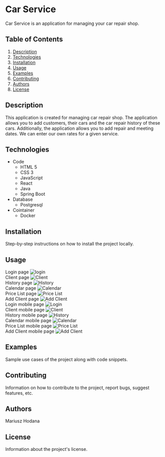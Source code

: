 # Car Service

Car Service is an application for managing your car repair shop.

## Table of Contents

1. [Description](#description)
2. [Technologies](#technologies)
3. [Installation](#installation)
4. [Usage](#usage)
5. [Examples](#examples)
6. [Contributing](#contributing)
7. [Authors](#authors)
8. [License](#license)

## Description

This application is created for managing car repair shop.
The application allows you to add customers, their cars and the car repair history of these cars.
Additionally, the application allows you to add repair and meeting dates.
We can enter our own rates for a given service.

## Technologies
- Code
    - HTML 5
    - CSS 3
    - JavaScript
    - React
    - Java
    - Spring Boot
- Database
    - Postgresql
- Cointainer
    - Docker


## Installation

Step-by-step instructions on how to install the project locally.

## Usage
Login page 
![login](Pictures/login.png)
<br>
Client page 
![Client](Pictures/Client.png)
<br>
History page
![History](Pictures/History.png)
<br>
Calendar page
![Calendar](Pictures/Calendar.png)
<br>
Price List page
![Price List](Pictures/Price%20list.png)
<br>
Add Client page
![Add Client](Pictures/Add%20Client.png)
<br>
Login mobile page 
![Login](Pictures/login-mobile.png)
<br>
Client mobile page 
![Client](Pictures/client-mobile.png)
<br>
History mobile page
![History](Pictures/history-mobile.png)
<br>
Calendar mobile page
![Calendar](Pictures/client-mobile.png)
<br>
Price List mobile page
![Price List](Pictures/price_list-mobile.png)
<br>
Add Client mobile page
![Add Client](Pictures/add-client-mobile.png)
<br>
## Examples

Sample use cases of the project along with code snippets.

## Contributing

Information on how to contribute to the project, report bugs, suggest features, etc.

## Authors

Mariusz Hodana

## License

Information about the project's license.
